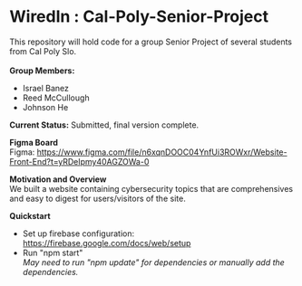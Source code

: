 # WiredIn : Cal-Poly-Senior-Project

This repository will hold code for a group Senior Project of several students from Cal Poly Slo.</br>
</br>
**Group Members:** </br>

- Israel Banez </br>
- Reed McCullough </br>
- Johnson He </br>

**Current Status:** Submitted, final version complete.<br>

**Figma Board** </br>
Figma: https://www.figma.com/file/n6xqnDOOC04YnfUi3ROWxr/Website-Front-End?t=yRDeIpmy40AGZOWa-0 </br>

**Motivation and Overview** </br>
We built a website containing cybersecurity topics that are comprehensives and easy to digest for users/visitors of the site. </br>

**Quickstart** </br>
- Set up firebase configuration:</br>
https://firebase.google.com/docs/web/setup
- Run "npm start"</br>
*May need to run "npm update" for dependencies or manually add the dependencies.* </br>
